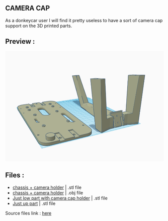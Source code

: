 ## CAMERA CAP

As a donkeycar user I will find it pretty useless to have a sort of camera cap support on the 3D printed parts.

## Preview : 

![preview](preview.png)

## Files :

- [chassis + camera holder](rear-chassis.stl) | .stl file
- [chassis + camera holder](front-chassis.stl) | .obj file
- [Just low part with camera cap holder](lowPart.stl) | .stl file
- [Just up part](top.stl) | .stl file

Source files link : [here](https://www.tinkercad.com/things/3xIfZilU6mT-cache-camera-holder/edit?sharecode=i4qSSRNjD2eGbngIk6t9qoAagTNEHDDd7p7DxC-DAb8)

